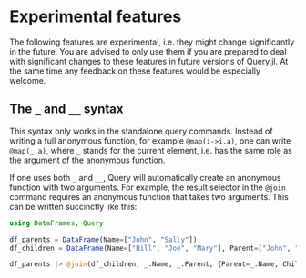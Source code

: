 # Experimental features

The following features are experimental, i.e. they might change significantly
in the future. You are advised to only use them if you are prepared to
deal with significant changes to these features in future versions of
Query.jl. At the same time any feedback on these features would be
especially welcome.

## The `_` and `__` syntax

This syntax only works in the standalone query commands. Instead of writing
a full anonymous function, for example `@map(i->i.a)`, one can write
`@map(_.a)`, where `_` stands for the current element, i.e. has the
same role as the argument of the anonymous function.

If one uses both `_` and `__`, Query will automatically create an anonymous
function with two arguments. For example, the result selector in the
`@join` command requires an anonymous function that takes two arguments.
This can be written succinctly like this:

```julia
using DataFrames, Query

df_parents = DataFrame(Name=["John", "Sally"])
df_children = DataFrame(Name=["Bill", "Joe", "Mary"], Parent=["John", "John", "Sally"])

df_parents |> @join(df_children, _.Name, _.Parent, {Parent=_.Name, Child=__.Name}) |> DataFrame
```
